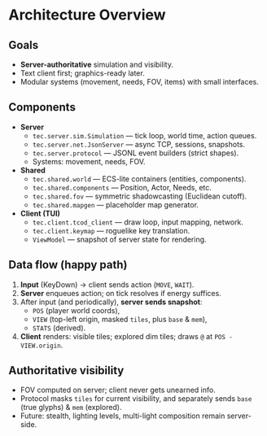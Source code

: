 # Architecture Overview

## Goals
- **Server-authoritative** simulation and visibility.
- Text client first; graphics-ready later.
- Modular systems (movement, needs, FOV, items) with small interfaces.

## Components
- **Server**
  - `tec.server.sim.Simulation` — tick loop, world time, action queues.
  - `tec.server.net.JsonServer` — async TCP, sessions, snapshots.
  - `tec.server.protocol` — JSONL event builders (strict shapes).
  - Systems: movement, needs, FOV.
- **Shared**
  - `tec.shared.world` — ECS-lite containers (entities, components).
  - `tec.shared.components` — Position, Actor, Needs, etc.
  - `tec.shared.fov` — symmetric shadowcasting (Euclidean cutoff).
  - `tec.shared.mapgen` — placeholder map generator.
- **Client (TUI)**
  - `tec.client.tcod_client` — draw loop, input mapping, network.
  - `tec.client.keymap` — roguelike key translation.
  - `ViewModel` — snapshot of server state for rendering.

## Data flow (happy path)
1. **Input** (KeyDown) → client sends action (`MOVE`, `WAIT`).
2. **Server** enqueues action; on tick resolves if energy suffices.
3. After input (and periodically), **server sends snapshot**:
   - `POS` (player world coords),
   - `VIEW` (top-left origin, masked `tiles`, plus `base` & `mem`),
   - `STATS` (derived).
4. **Client** renders: visible tiles; explored dim tiles; draws `@` at `POS - VIEW.origin`.

## Authoritative visibility
- FOV computed on server; client never gets unearned info.
- Protocol masks `tiles` for current visibility, and separately sends `base` (true glyphs) & `mem` (explored).
- Future: stealth, lighting levels, multi-light composition remain server-side.
